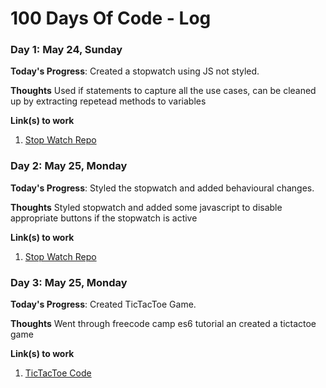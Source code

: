 # 100 Days Of Code - Log

<!-- ### Day 0: February 30, 2016 (Example 1)
##### (delete me or comment me out)

**Today's Progress**: Fixed CSS, worked on canvas functionality for the app.

**Thoughts:** I really struggled with CSS, but, overall, I feel like I am slowly getting better at it. Canvas is still new for me, but I managed to figure out some basic functionality.

**Link to work:** [Calculator App](http://www.example.com)

### Day 0: February 30, 2016 (Example 2)
##### (delete me or comment me out)

**Today's Progress**: Fixed CSS, worked on canvas functionality for the app.

**Thoughts**: I really struggled with CSS, but, overall, I feel like I am slowly getting better at it. Canvas is still new for me, but I managed to figure out some basic functionality.

**Link(s) to work**: [Calculator App](http://www.example.com)


### Day 1: June 27, Monday

**Today's Progress**: I've gone through many exercises on FreeCodeCamp.

**Thoughts** I've recently started coding, and it's a great feeling when I finally solve an algorithm challenge after a lot of attempts and hours spent.

**Link(s) to work**
1. [Find the Longest Word in a String](https://www.freecodecamp.com/challenges/find-the-longest-word-in-a-string)
2. [Title Case a Sentence](https://www.freecodecamp.com/challenges/title-case-a-sentence) -->

### Day 1: May 24, Sunday

**Today's Progress**: Created a stopwatch using JS not styled.

**Thoughts** Used if statements to capture all the use cases, can be cleaned up by extracting repetead methods to variables

**Link(s) to work**
1. [Stop Watch Repo](https://github.com/ebami/JSProjects/tree/master/Stopwatch)

### Day 2: May 25, Monday

**Today's Progress**: Styled the stopwatch and added behavioural changes.

**Thoughts** Styled stopwatch and added some javascript to disable appropriate buttons if the stopwatch is active

**Link(s) to work**
1. [Stop Watch Repo](https://github.com/ebami/JSProjects/tree/master/Stopwatch)

### Day 3: May 25, Monday

**Today's Progress**: Created TicTacToe Game.

**Thoughts** Went through freecode camp es6 tutorial an created a tictactoe game

**Link(s) to work**
1. [TicTacToe Code](https://github.com/ebami/JSProjects/tree/master/TicTacToe)